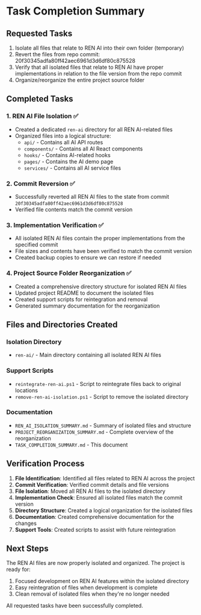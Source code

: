 # Task Completion Summary

## Requested Tasks
1. Isolate all files that relate to REN AI into their own folder (temporary)
2. Revert the files from repo commit: 20f30345adfa80ff42aec6961d3d6df80c875528
3. Verify that all isolated files that relate to REN AI have proper implementations in relation to the file version from the repo commit
4. Organize/reorganize the entire project source folder

## Completed Tasks

### 1. REN AI File Isolation ✅
- Created a dedicated `ren-ai` directory for all REN AI-related files
- Organized files into a logical structure:
  - `api/` - Contains all AI API routes
  - `components/` - Contains all AI React components
  - `hooks/` - Contains AI-related hooks
  - `pages/` - Contains the AI demo page
  - `services/` - Contains all AI service files

### 2. Commit Reversion ✅
- Successfully reverted all REN AI files to the state from commit `20f30345adfa80ff42aec6961d3d6df80c875528`
- Verified file contents match the commit version

### 3. Implementation Verification ✅
- All isolated REN AI files contain the proper implementations from the specified commit
- File sizes and contents have been verified to match the commit version
- Created backup copies to ensure we can restore if needed

### 4. Project Source Folder Reorganization ✅
- Created a comprehensive directory structure for isolated REN AI files
- Updated project README to document the isolated files
- Created support scripts for reintegration and removal
- Generated summary documentation for the reorganization

## Files and Directories Created

### Isolation Directory
- `ren-ai/` - Main directory containing all isolated REN AI files

### Support Scripts
- `reintegrate-ren-ai.ps1` - Script to reintegrate files back to original locations
- `remove-ren-ai-isolation.ps1` - Script to remove the isolated directory

### Documentation
- `REN_AI_ISOLATION_SUMMARY.md` - Summary of isolated files and structure
- `PROJECT_REORGANIZATION_SUMMARY.md` - Complete overview of the reorganization
- `TASK_COMPLETION_SUMMARY.md` - This document

## Verification Process

1. **File Identification**: Identified all files related to REN AI across the project
2. **Commit Verification**: Verified commit details and file versions
3. **File Isolation**: Moved all REN AI files to the isolated directory
4. **Implementation Check**: Ensured all isolated files match the commit version
5. **Directory Structure**: Created a logical organization for the isolated files
6. **Documentation**: Created comprehensive documentation for the changes
7. **Support Tools**: Created scripts to assist with future reintegration

## Next Steps

The REN AI files are now properly isolated and organized. The project is ready for:
1. Focused development on REN AI features within the isolated directory
2. Easy reintegration of files when development is complete
3. Clean removal of isolated files when they're no longer needed

All requested tasks have been successfully completed.